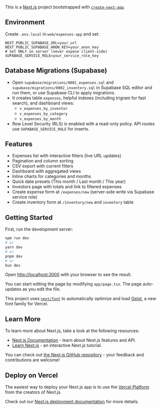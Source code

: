 This is a [Next.js](https://nextjs.org) project bootstrapped with [`create-next-app`](https://nextjs.org/docs/app/api-reference/cli/create-next-app).

## Environment

Create `.env.local` in `web/expenses-app` and set:

```
NEXT_PUBLIC_SUPABASE_URL=your_url
NEXT_PUBLIC_SUPABASE_ANON_KEY=your_anon_key
# Set ONLY on server (never expose client-side)
SUPABASE_SERVICE_ROLE=your_service_role_key
```

## Database Migrations (Supabase)

- Open `supabase/migrations/0001_expenses.sql` and `supabase/migrations/0002_inventory.sql` in Supabase SQL editor and run them, or use Supabase CLI to apply migrations.
- It creates table `expenses`, helpful indexes (including trigram for fast search), and dashboard views:
  - `v_expenses_by_investor`
  - `v_expenses_by_category`
  - `v_expenses_by_month`
- Row Level Security (RLS) is enabled with a read-only policy. API routes use `SUPABASE_SERVICE_ROLE` for inserts.

## Features

- Expenses list with interactive filters (live URL updates)
- Pagination and column sorting
- CSV export with current filters
- Dashboard with aggregated views
- Inline charts for categories and months
- Quick date presets (This month / Last month / This year)
- Investors page with totals and link to filtered expenses
- Create expense form at `/expenses/new` (server-side write via Supabase service role)
- Create inventory form at `/inventory/new` and `inventory` table

## Getting Started

First, run the development server:

```bash
npm run dev
# or
yarn dev
# or
pnpm dev
# or
bun dev
```

Open [http://localhost:3000](http://localhost:3000) with your browser to see the result.

You can start editing the page by modifying `app/page.tsx`. The page auto-updates as you edit the file.

This project uses [`next/font`](https://nextjs.org/docs/app/building-your-application/optimizing/fonts) to automatically optimize and load [Geist](https://vercel.com/font), a new font family for Vercel.

## Learn More

To learn more about Next.js, take a look at the following resources:

- [Next.js Documentation](https://nextjs.org/docs) - learn about Next.js features and API.
- [Learn Next.js](https://nextjs.org/learn) - an interactive Next.js tutorial.

You can check out [the Next.js GitHub repository](https://github.com/vercel/next.js) - your feedback and contributions are welcome!

## Deploy on Vercel

The easiest way to deploy your Next.js app is to use the [Vercel Platform](https://vercel.com/new?utm_medium=default-template&filter=next.js&utm_source=create-next-app&utm_campaign=create-next-app-readme) from the creators of Next.js.

Check out our [Next.js deployment documentation](https://nextjs.org/docs/app/building-your-application/deploying) for more details.
